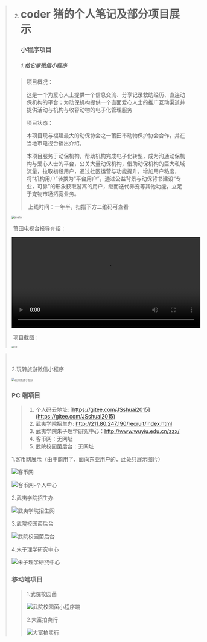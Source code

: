 > 2. # coder 猪的个人笔记及部分项目展示
>
>    ### 小程序项目
>
>    ##### 1.给它家微信小程序
>
> > 项目概况：
> >
> > ​ 这是一个为爱心人士提供一个信息交流、分享记录救助经历、直连动保机构的平台；为动保机构提供一个直面爱心人士的推广互动渠道并提供活动与机构与收容动物的电子化管理服务
> >
> > 项目状态：
> >
> > ​ 本项目现与福建最大的动保协会之一莆田市动物保护协会合作，并在当地市电视台播出介绍。
> >
> > ​ 本项目服务于动保机构，帮助机构完成电子化转型，成为沟通动保机构与爱心人士的平台，公关大量动保机构，借助动保机构的巨大私域流量，拉取初段用户，通过社区运营与功能提升，增加用户粘度，将“机构用户”转换为“平台用户”，通过公益背景与动保背书建设“专业，可靠”的形象获取游离的用户，继而迭代养宠等其他功能，立足于宠物市场拓宽业务。
> >
> > ​ 上线时间：一年半，扫描下方二维码可查看
>
> <img src="./img/home.jpg" alt="avatar" style="zoom:50%;" />
>
> ​ 莆田电视台报导介绍：
>
> <video width="500" height="240" controls>
>   <source src="video/莆田电视台报导介绍.mp4" type="video/mp4">
>   <source src="movie.ogg" type="video/ogg">
>   <source src="movie.webm" type="video/webm">
>   <object data="movie.mp4" width="320" height="240">
>     <embed src="movie.swf" width="320" height="240">
>   </object> 
> </video>
>
> ​ 项目截图：
>
> <img src="./img/给它家.jpg" alt="给它家" style="zoom: 25%;" />

> ​
>
> 2.玩转旅游微信小程序
>
> <img src="./img/玩转旅游小程序.png" alt="玩转旅游小程序" style="zoom: 50%;" />
>
> ### PC 端项目
>
> > 1. 个人码云地址: [https://gitee.com/JSshuai2015](https://gitee.com/JSshuai2015)
> > 2. 武夷学院招生办: http://211.80.247.190/recruit/index.html
> > 3. 武夷学院朱子理学研究中心：http://www.wuyiu.edu.cn/zzx/
> > 4. 客币网：无网址
> > 5. 武院校园菌后台：无网址
>
> 1.客币网展示（由于商用了，面向东亚用户的，此处只展示图片）
>
> ![客币网](./img/客币网.png)
>
> ![客币网-个人中心](./img/客币网-个人中心.png)
>
> 2.武夷学院招生办
>
> ![武夷学院招生网](./img/武夷学院招生网.png)
>
> 3.武院校园菌后台
>
> ![武院校园菌后台](./img/武院校园菌后台.png)
>
> 4.朱子理学研究中心
>
> ![朱子理学研究中心](./img/朱子理学研究中心.png)
>
> ### 移动端项目
>
> > 1.武院校园菌
> >
> > ![武院校园菌小程序端](./img/武院校园菌小程序端.png)
> >
> > 2.大富拍卖行
> >
> > ![大富拍卖行](./img/大富拍卖行.png)

